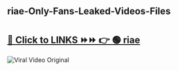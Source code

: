 
 ## riae-Only-Fans-Leaked-Videos-Files

# <h2><a href="https://mediaupload.pro?riae">🔗 Click to LINKS ⏩⏩ 👉 🟢 riae </a></h2>

<a href="https://mediaupload.pro?riae" rel="nofollow" data-target="animated-image.originalLink"><img src="https://i.ibb.co.com/xMMVF88/686577567.gif" alt="Viral Video Original" style="max-width: 100%; display: inline-block;" data-target="animated-image.originalImage"></a>